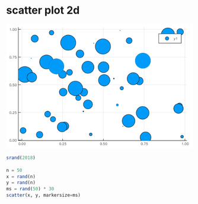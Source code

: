 # scatter plot 2d

![scatter2d.png](figures/scatter2d.png)

```julia
srand(2018)

n = 50
x = rand(n)
y = rand(n)
ms = rand(50) * 30
scatter(x, y, markersize=ms)
```
